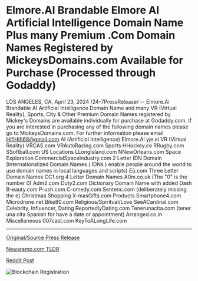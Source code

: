 # Elmore.AI Brandable Elmore AI Artificial Intelligence Domain Name Plus many Premium .Com Domain Names Registered by MickeysDomains.com Available for Purchase (Processed through Godaddy)

LOS ANGELES, CA, April 23, 2024 /24-7PressRelease/ -- Elmore.Ai Brandable AI Artificial Intelligence Domain Name and many VR (Virtual Reality), Sports, City & Other Premium Domain Names registered by Mickey's Domains are available individually for purchase at Godaddy.com. If you are interested in purchasing any of the following domain names please go to MickeysDomains.com. For further information please email HifiHifi68@gmail.com    AI (Artificial Intelligence)   Elmore.Ai yje.ai   VR (Virtual Reality)  VRCAS.com VRAutoRacing.com   Sports  HHockey.co RRugby.com SSoftball.com  US Locations  LLongIsland.com NNewOrleans.com  Space Exploration  CommercialSpaceIndustry.com  2 Letter IDN Domain (Internationalized Domain Names ( IDNs ) enable people around the world to use domain names in local languages and scripts)  Eû.com   Three Letter Domain Names  CC1.org  4 Letter Domain Names  A0m.co.uk (The "0" is the number 0) Adm2.com Duty2.com  Dictionary Domain Name with added Dash  B-eauty.com P-ush.com C-omedy.com Sentenc.com (deliberately missing the e)  Christmas Shopping  X-masGifts.com  Products  Smartphone4.com Microdrone.net Bike80.com  Religious/Spiritual/Love  SeeACardinal.com  Celebrity, Influencer, Dating  ReportedlyDating.com Tenerunacita.com (tener una cita Spanish for have a date or appointment) Arranged.co.in   Miscellaneous  007cast.com KeyToALongLife.com 

---

[Original/Source Press Release](https://www.24-7pressrelease.com/press-release/510230/elmoreai-brandable-elmore-ai-artificial-intelligence-domain-name-plus-many-premium-com-domain-names-registered-by-mickeysdomainscom-available-for-purchase-processed-through-godaddy)
                    

[Newsramp.com TLDR](None) 



[Reddit Post](https://www.reddit.com/r/GamingNewsRamp/comments/1cayax3/premium_domain_names_available_for_purchase_at/) 



![Blockchain Registration](https://cdn.newsramp.app/24-7PressRelease/qrcode/244/23/noonV4Tt.webp)
